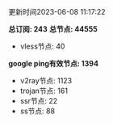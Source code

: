 更新时间2023-06-08 11:17:22

**总订阅: 243**
**总节点: 44555**
- vless节点: 40

**google ping有效节点: 1394**
- v2ray节点: 1123
- trojan节点: 161
- ssr节点: 22
- ss节点: 88
